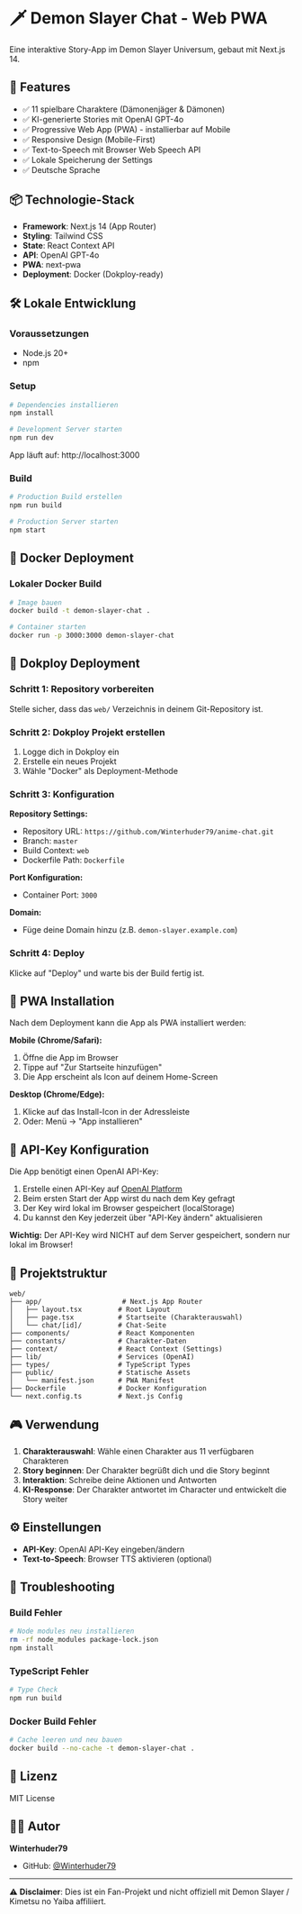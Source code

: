 # 🗡️ Demon Slayer Chat - Web PWA

Eine interaktive Story-App im Demon Slayer Universum, gebaut mit Next.js 14.

## 🚀 Features

- ✅ 11 spielbare Charaktere (Dämonenjäger & Dämonen)
- ✅ KI-generierte Stories mit OpenAI GPT-4o
- ✅ Progressive Web App (PWA) - installierbar auf Mobile
- ✅ Responsive Design (Mobile-First)
- ✅ Text-to-Speech mit Browser Web Speech API
- ✅ Lokale Speicherung der Settings
- ✅ Deutsche Sprache

## 📦 Technologie-Stack

- **Framework**: Next.js 14 (App Router)
- **Styling**: Tailwind CSS
- **State**: React Context API
- **API**: OpenAI GPT-4o
- **PWA**: next-pwa
- **Deployment**: Docker (Dokploy-ready)

## 🛠️ Lokale Entwicklung

### Voraussetzungen

- Node.js 20+
- npm

### Setup

```bash
# Dependencies installieren
npm install

# Development Server starten
npm run dev
```

App läuft auf: http://localhost:3000

### Build

```bash
# Production Build erstellen
npm run build

# Production Server starten
npm start
```

## 🐳 Docker Deployment

### Lokaler Docker Build

```bash
# Image bauen
docker build -t demon-slayer-chat .

# Container starten
docker run -p 3000:3000 demon-slayer-chat
```

## 🚢 Dokploy Deployment

### Schritt 1: Repository vorbereiten

Stelle sicher, dass das `web/` Verzeichnis in deinem Git-Repository ist.

### Schritt 2: Dokploy Projekt erstellen

1. Logge dich in Dokploy ein
2. Erstelle ein neues Projekt
3. Wähle "Docker" als Deployment-Methode

### Schritt 3: Konfiguration

**Repository Settings:**
- Repository URL: `https://github.com/Winterhuder79/anime-chat.git`
- Branch: `master`
- Build Context: `web`
- Dockerfile Path: `Dockerfile`

**Port Konfiguration:**
- Container Port: `3000`

**Domain:**
- Füge deine Domain hinzu (z.B. `demon-slayer.example.com`)

### Schritt 4: Deploy

Klicke auf "Deploy" und warte bis der Build fertig ist.

## 📱 PWA Installation

Nach dem Deployment kann die App als PWA installiert werden:

**Mobile (Chrome/Safari):**
1. Öffne die App im Browser
2. Tippe auf "Zur Startseite hinzufügen"
3. Die App erscheint als Icon auf deinem Home-Screen

**Desktop (Chrome/Edge):**
1. Klicke auf das Install-Icon in der Adressleiste
2. Oder: Menü → "App installieren"

## 🔑 API-Key Konfiguration

Die App benötigt einen OpenAI API-Key:

1. Erstelle einen API-Key auf [OpenAI Platform](https://platform.openai.com/api-keys)
2. Beim ersten Start der App wirst du nach dem Key gefragt
3. Der Key wird lokal im Browser gespeichert (localStorage)
4. Du kannst den Key jederzeit über "API-Key ändern" aktualisieren

**Wichtig:** Der API-Key wird NICHT auf dem Server gespeichert, sondern nur lokal im Browser!

## 📁 Projektstruktur

```
web/
├── app/                    # Next.js App Router
│   ├── layout.tsx         # Root Layout
│   ├── page.tsx           # Startseite (Charakterauswahl)
│   └── chat/[id]/         # Chat-Seite
├── components/            # React Komponenten
├── constants/             # Charakter-Daten
├── context/               # React Context (Settings)
├── lib/                   # Services (OpenAI)
├── types/                 # TypeScript Types
├── public/                # Statische Assets
│   └── manifest.json      # PWA Manifest
├── Dockerfile             # Docker Konfiguration
└── next.config.ts         # Next.js Config
```

## 🎮 Verwendung

1. **Charakterauswahl**: Wähle einen Charakter aus 11 verfügbaren Charakteren
2. **Story beginnen**: Der Charakter begrüßt dich und die Story beginnt
3. **Interaktion**: Schreibe deine Aktionen und Antworten
4. **KI-Response**: Der Charakter antwortet im Character und entwickelt die Story weiter

## ⚙️ Einstellungen

- **API-Key**: OpenAI API-Key eingeben/ändern
- **Text-to-Speech**: Browser TTS aktivieren (optional)

## 🔧 Troubleshooting

### Build Fehler

```bash
# Node modules neu installieren
rm -rf node_modules package-lock.json
npm install
```

### TypeScript Fehler

```bash
# Type Check
npm run build
```

### Docker Build Fehler

```bash
# Cache leeren und neu bauen
docker build --no-cache -t demon-slayer-chat .
```

## 📄 Lizenz

MIT License

## 👨‍💻 Autor

**Winterhuder79**
- GitHub: [@Winterhuder79](https://github.com/Winterhuder79)

---

⚠️ **Disclaimer**: Dies ist ein Fan-Projekt und nicht offiziell mit Demon Slayer / Kimetsu no Yaiba affiliiert.

